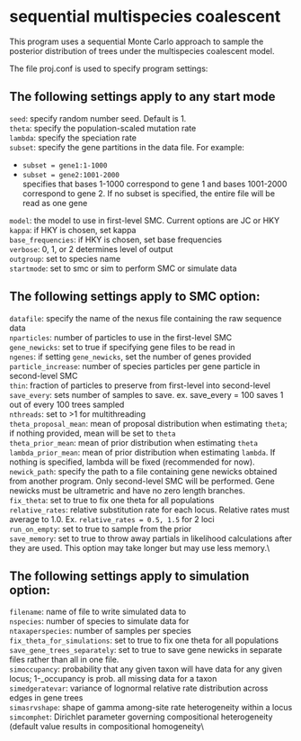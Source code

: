 # sequential multispecies coalescent
This program uses a sequential Monte Carlo approach to sample the posterior distribution of trees under the multispecies coalescent model.

The file proj.conf is used to specify program settings:

## The following settings apply to any start mode
`seed`: specify random number seed. Default is 1. \
`theta`: specify the population-scaled mutation rate\
`lambda`: specify the speciation rate\
`subset`: specify the gene partitions in the data file. For example:
* `subset = gene1:1-1000`
* `subset = gene2:1001-2000`\
  specifies that bases 1-1000 correspond to gene 1 and bases 1001-2000 correspond to gene 2. If no subset is specified, the entire file will be read as one gene

`model`: the model to use in first-level SMC. Current options are JC or HKY\
`kappa`: if HKY is chosen, set kappa\
`base_frequencies`: if HKY is chosen, set base frequencies\
`verbose`: 0, 1, or 2 determines level of output\
`outgroup`: set to species name\
`startmode`: set to smc or sim to perform SMC or simulate data

## The following settings apply to SMC option:
`datafile`: specify the name of the nexus file containing the raw sequence data\
`nparticles`: number of particles to use in the first-level SMC\
`gene_newicks`: set to true if specifying gene files to be read in\
`ngenes`: if setting `gene_newicks`, set the number of genes provided\
`particle_increase`: number of species particles per gene particle in second-level SMC\
`thin`: fraction of particles to preserve from first-level into second-level\
`save_every`: sets number of samples to save. ex. save_every = 100 saves 1 out of every 100 trees sampled\
`nthreads`: set to >1 for multithreading\
`theta_proposal_mean`: mean of proposal distribution when estimating `theta`; if nothing provided, mean will be set to `theta`\
`theta_prior_mean`: mean of prior distribution when estimating `theta`\
`lambda_prior_mean`: mean of prior distribution when estimating `lambda`. If nothing is specified, lambda will be fixed (recommended for now).\
`newick_path`: specify the path to a file containing gene newicks obtained from another program. Only second-level SMC will be performed. Gene newicks must be ultrametric and have no zero length branches.\
`fix_theta`: set to true to fix one theta for all populations\
`relative_rates`: relative substitution rate for each locus. Relative rates must average to 1.0. Ex. `relative_rates = 0.5, 1.5` for 2 loci\
`run_on_empty`: set to true to sample from the prior\
`save_memory`: set to true to throw away partials in likelihood calculations after they are used. This option may take longer but may use less memory.\

## The following settings apply to simulation option:
`filename`: name of file to write simulated data to\
`nspecies`: number of species to simulate data for\
`ntaxaperspecies`: number of samples per species\
`fix_theta_for_simulations`: set to true to fix one theta for all populations\
`save_gene_trees_separately`: set to true to save gene newicks in separate files rather than all in one file.\
`simoccupancy`: probability that any given taxon will have data for any given locus; 1-_occupancy is prob. all missing data for a taxon\
`simedgeratevar`: variance of lognormal relative rate distribution across edges in gene trees\
`simasrvshape`: shape of gamma among-site rate heterogeneity within a locus\
`simcomphet`: Dirichlet parameter governing compositional heterogeneity (default value results in compositional homogeneity\

